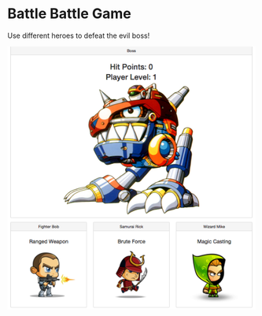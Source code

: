 # Battle Battle Game
Use different heroes to defeat the evil boss!

<img src="https://github.com/sethmh82/Battle-Battle-Game/blob/master/battle.png"  />
